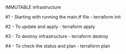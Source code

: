 IMMUTABLE infrastructure 

#1 - Starting with running the main.tf file - terraform init

#2 - To update and apply - terraform apply

#3 - To destroy infrastructure - terraform destroy

#4 - To check the status and plan - terraform plan
